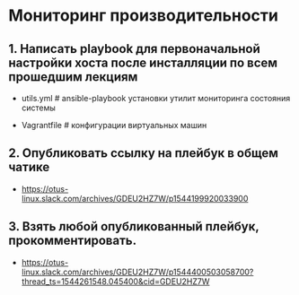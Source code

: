 #   Мониторинг производительности 

##  1. Написать playbook для первоначальной настройки хоста после инсталляции по всем прошедшим лекциям

- utils.yml #	ansible-playbook установки утилит мониторинга состояния системы

- Vagrantfile # конфигурации виртуальных машин

##  2. Опубликовать ссылку на плейбук в общем чатике

- https://otus-linux.slack.com/archives/GDEU2HZ7W/p1544199920033900

##  3. Взять любой опубликованный плейбук, прокомментировать.

- https://otus-linux.slack.com/archives/GDEU2HZ7W/p1544400503058700?thread_ts=1544261548.045400&cid=GDEU2HZ7W